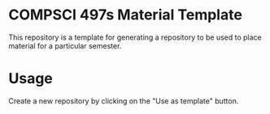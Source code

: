 # COMPSCI 497s Material Template

This repository is a template for generating a repository to be used to place material for a particular semester.

# Usage

Create a new repository by clicking on the "Use as template" button.